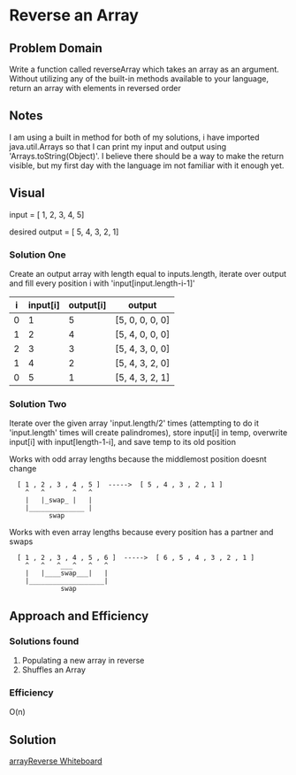 # Reverse an Array

## Problem Domain
Write a function called reverseArray which takes an array as an argument. Without utilizing any of the built-in methods available to your language, return an array with elements in reversed order

## Notes
I am using a built in method for both of my solutions, i have imported java.util.Arrays so that I can print my input and output using 'Arrays.toString(Object)'. I believe there should be a way to make the return visible, but my first day with the language im not familiar with it enough yet. 
## Visual
input = [ 1, 2, 3, 4, 5]

desired output = [ 5, 4, 3, 2, 1]

### Solution One
Create an output array with length equal to inputs.length, iterate over output and fill every position i with 'input[input.length-i-1]'

| i  | input[i]  |output[i] |      output |
|----|-----------|----------|------------ |
| 0  | 1 | 5 | [5, 0, 0, 0, 0]|
| 1  | 2 | 4 | [5, 4, 0, 0, 0]|
| 2  | 3 | 3 | [5, 4, 3, 0, 0]|
| 1  | 4 | 2 | [5, 4, 3, 2, 0]|
| 0  | 5 | 1 | [5, 4, 3, 2, 1]|

### Solution Two
Iterate over the given array 'input.length/2' times (attempting to do it 'input.length' times will create palindromes), store input[i] in temp, overwrite input[i] with input[length-1-i], and save temp to its old position

Works with odd array lengths because the middlemost position doesnt change

      [ 1 , 2 , 3 , 4 , 5 ]  ----->  [ 5 , 4 , 3 , 2 , 1 ]
        ^   ^       ^   ^
        |   |_swap_ |   |
        |______________ |
              swap
              
Works with even array lengths because every position has a partner and swaps

      [ 1 , 2 , 3 , 4 , 5 , 6 ]  ----->  [ 6 , 5 , 4 , 3 , 2 , 1 ]
        ^   ^   ^___^   ^   ^
        |   |____swap___|   |
        |___________________|
                 swap
              
             
              
  
     
## Approach and Efficiency
### Solutions found
1. Populating a new array in reverse
2. Shuffles an Array

### Efficiency
O(n)

## Solution
[arrayReverse Whiteboard](https://github.com/MichaelJahns/codeChallenges/blob/master/java/assets/arraryReverse.jpg)
